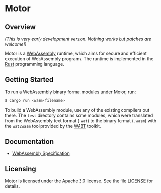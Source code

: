 # Motor

## Overview

*(This is very early development version. Nothing works but patches are welcome!)*

Motor is a [WebAssembly](http://webassembly.org/) runtime, which aims for secure and efficient execution of WebAssembly programs. The runtime is implemented in the [Rust](https://www.rust-lang.org/en-US/) programming language.

## Getting Started

To run a WebAssembly binary format modules under Motor, run:

```bash
$ cargo run <wasm-filename>
```

To build a WebAssembly module, use any of the existing compilers out there. The `test` directory contains some modules, which were translated from the WebAssembly text format (`.wat`) to the binary format (`.wasm`) with the `wat2wasm` tool provided by the [WABT](https://github.com/WebAssembly/wabt) toolkit.

## Documentation

* [WebAssembly Specification](https://webassembly.github.io/spec/)

## Licensing

Motor is licensed under the Apache 2.0 license. See the file [LICENSE](LICENSE) for details.
